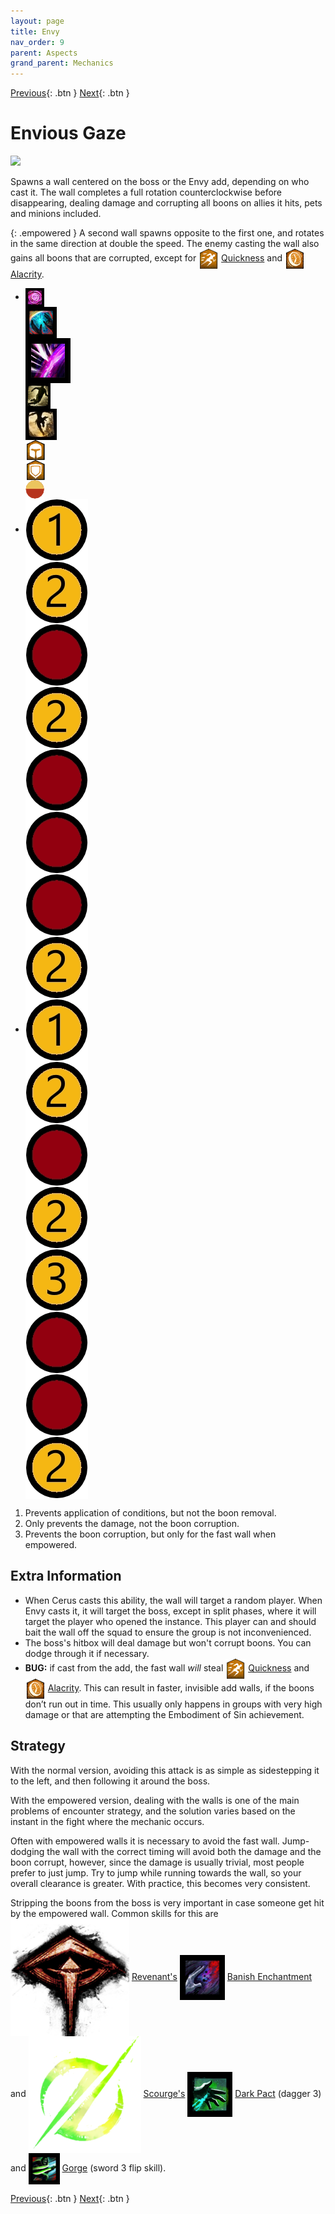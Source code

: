 ```yaml
---
layout: page
title: Envy
nav_order: 9
parent: Aspects
grand_parent: Mechanics
---
```


[Previous](../aspects.html){: .btn } [Next](malice.html){: .btn }

# Envious Gaze

<img class="attack_gif" src="../../images/mechanics/envy.gif">

Spawns a wall centered on the boss or the Envy add, depending on who cast it. The wall completes a full rotation counterclockwise before disappearing, dealing damage and corrupting all boons on allies it hits, pets and minions included.

{: .empowered }
A second wall spawns opposite to the first one, and rotates in the same direction at double the speed. The enemy casting the wall also gains all boons that are corrupted, except for <img class="inline" src="../../images/icons/quickness.png" valign="middle"> [Quickness](https://wiki.guildwars2.com/wiki/Quickness) and <img class="inline" src="../../images/icons/alacrity.png" valign="middle"> [Alacrity](https://wiki.guildwars2.com/wiki/Alacrity).

<div>
  <ul class="mechtable">
    <li class="table-header">
      <div class="col">
        <img class="table-img" src="../../images/icons/distort.png" valign="middle">
      </div>
      <div class="col">
        <img class="table-img"  src="../../images/icons/nodmg.png" valign="middle">
      </div>
      <div class="col">
        <img class="table-img"  src="../../images/icons/reflect.png" valign="middle">
      </div>
      <div class="col">
        <img class="table-img"  src="../../images/icons/dodge.png" valign="middle">
      </div>
      <div class="col">
        <img class="table-img"  src="../../images/icons/jump.webp" valign="middle">
      </div>
      <div class="col">
        <img class="table-img"  src="../../images/icons/prot.png" valign="middle">
      </div>
      <div class="col">
        <img class="table-img"  src="../../images/icons/block.png" valign="middle">
      </div>
      <div class="col">
        <img class="table-img"  src="../../images/icons/barrier.webp" valign="middle">
      </div>
    </li>
    <li class="table-row">
      <div class="col">
        <img class="table-img"  src="../../images/icons/kinda1.webp" valign="middle">
      </div>
      <div class="col">
        <img class="table-img"  src="../../images/icons/kinda2.webp" valign="middle">
      </div>
      <div class="col">
        <img class="table-img"  src="../../images/icons/notok.webp" valign="middle">
      </div>
      <div class="col">
        <img class="table-img"  src="../../images/icons/kinda2.webp" valign="middle">
      </div>
      <div class="col">
        <img class="table-img"  src="../../images/icons/notok.webp" valign="middle">
      </div>
      <div class="col">
        <img class="table-img"  src="../../images/icons/notok.webp" valign="middle">
      </div>
      <div class="col">
        <img class="table-img"  src="../../images/icons/notok.webp" valign="middle">
      </div>
      <div class="col">
        <img class="table-img"  src="../../images/icons/kinda2.webp" valign="middle">
      </div>
    </li>
    <li class="emp-row">
      <div class="col">
        <img class="table-img"  src="../../images/icons/kinda1.webp" valign="middle">
      </div>
      <div class="col">
        <img class="table-img"  src="../../images/icons/kinda2.webp" valign="middle">
      </div>
      <div class="col">
        <img class="table-img"  src="../../images/icons/notok.webp" valign="middle">
      </div>
      <div class="col">
        <img class="table-img"  src="../../images/icons/kinda2.webp" valign="middle">
      </div>
      <div class="col">
        <img class="table-img"  src="../../images/icons/kinda3.webp" valign="middle">
      </div>
      <div class="col">
        <img class="table-img"  src="../../images/icons/notok.webp" valign="middle">
      </div>
      <div class="col">
        <img class="table-img"  src="../../images/icons/notok.webp" valign="middle">
      </div>
      <div class="col">
        <img class="table-img"  src="../../images/icons/kinda2.webp" valign="middle">
      </div>
    </li>
  </ul>
</div>

1. Prevents application of conditions, but not the boon removal.
2. Only prevents the damage, not the boon corruption.
3. Prevents the boon corruption, but only for the fast wall when empowered.

## Extra Information

- When Cerus casts this ability, the wall will target a random player. When Envy casts it, it will target the boss, except in split phases, where it will target the player who opened the instance. This player can and should bait the wall off the squad to ensure the group is not inconvenienced.
- The boss's hitbox will deal damage but won't corrupt boons. You can dodge through it if necessary.
- **BUG:** if cast from the add, the fast wall *will* steal <img class="inline" src="../../images/icons/quickness.png" valign="middle"> [Quickness](https://wiki.guildwars2.com/wiki/Quickness) and <img class="inline" src="../../images/icons/alacrity.png" valign="middle"> [Alacrity](https://wiki.guildwars2.com/wiki/Alacrity). This can result in faster, invisible add walls, if the boons don’t run out in time. This usually only happens in groups with very high damage or that are attempting the Embodiment of Sin achievement.

## Strategy

With the normal version, avoiding this attack is as simple as sidestepping it to the left, and then following it around the boss.

With the empowered version, dealing with the walls is one of the main problems of encounter strategy, and the solution varies based on the instant in the fight where the mechanic occurs.

Often with empowered walls it is necessary to avoid the fast wall. Jump-dodging the wall with the correct timing will avoid both the damage and the boon corrupt, however, since the damage is usually trivial, most people prefer to just jump. Try to jump while running towards the wall, so your overall clearance is greater. With practice, this becomes very consistent.

Stripping the boons from the boss is very important in case someone get hit by the empowered wall. Common skills for this are <img class="inline" src="../../images/icons/revenant.png" valign="middle"> [Revenant's](https://wiki.guildwars2.com/wiki/Revenant) <img class="inline" src="../../images/icons/Banish_Enchantment.png" valign="middle"> [Banish Enchantment](https://wiki.guildwars2.com/wiki/Banish_Enchantment) and <img class="inline" src="../../images/icons/scourge.png" valign="middle"> [Scourge's](https://wiki.guildwars2.com/wiki/Scourge) <img class="inline" src="../../images/icons/dagger3.png" valign="middle"> [Dark Pact](https://wiki.guildwars2.com/wiki/Dark_Pact) (dagger 3) and <img class="inline" src="../../images/icons/gorge.png" valign="middle"> [Gorge](https://wiki.guildwars2.com/wiki/Gorge) (sword 3 flip skill).

[Previous](../aspects.html){: .btn } [Next](malice.html){: .btn }
